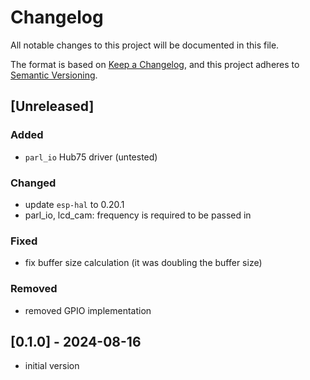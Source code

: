 # Changelog

All notable changes to this project will be documented in this file.

The format is based on [Keep a Changelog](https://keepachangelog.com/en/1.0.0/),
and this project adheres to [Semantic Versioning](https://semver.org/spec/v2.0.0.html).

## [Unreleased]

### Added

- `parl_io` Hub75 driver (untested)

### Changed

- update `esp-hal` to 0.20.1
- parl_io, lcd_cam: frequency is required to be passed in

### Fixed

- fix buffer size calculation (it was doubling the buffer size)

### Removed

- removed GPIO implementation

## [0.1.0] - 2024-08-16

- initial version
